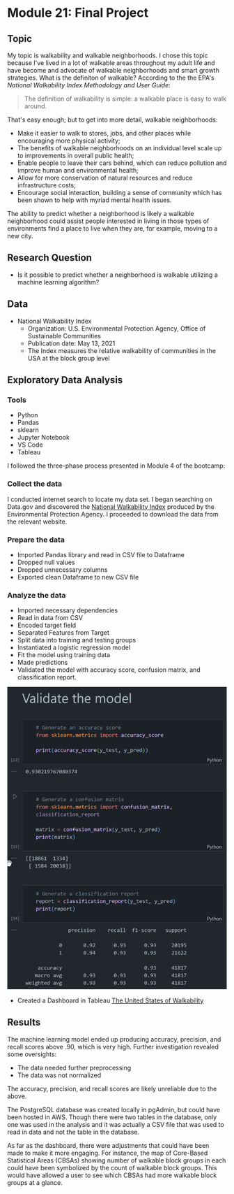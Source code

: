 # Module 21: Final Project

## Topic

My topic is walkability and walkable neighborhoods. I chose this topic because I've lived in a lot of walkable areas throughout my adult life and have become and advocate of walkable neighborhoods and smart growth strategies. What is the definiton of walkable? According to the the EPA's *National Walkability Index Methodology and User Guide*:


> The definition of walkability is simple: a walkable place is easy to walk around.


That's easy enough; but to get into more detail, walkable neighborhoods:

* Make it easier to walk to stores, jobs, and other places while encouraging more physical activity;
* The benefits of walkable neighborhoods on an individual level scale up to improvements in overall public health;
* Enable people to leave their cars behind, which can reduce pollution and improve human and environmental health;
* Allow for more conservation of natural resources and reduce infrastructure costs;
* Encourage social interaction, building a sense of community which has been shown to help with myriad mental health issues.

The ability to predict whether a neighborhood is likely a walkable neighborhood could assist people interested in living in those types of environments find a place to live when they are, for example, moving to a new city.


## Research Question

* Is it possible to predict whether a neighborhood is walkable utilizing a machine learning algorithm?


## Data

* National Walkability Index
    * Organization: U.S. Environmental Protection Agency, Office of Sustainable Communities
    * Publication date: May 13, 2021
    * The Index measures the relative walkability of communities in the USA at the block group level

## Exploratory Data Analysis

### Tools

* Python
* Pandas
* sklearn
* Jupyter Notebook
* VS Code
* Tableau

I followed the three-phase process presented in Module 4 of the bootcamp:

### Collect the data

I conducted internet search to locate my data set. I began searching on Data.gov and discovered the [National Walkability Index](https://catalog.data.gov/dataset/walkability-index) produced by the Environmental Protection Agency. I proceeded to download the data from the relevant website.

### Prepare the data

* Imported Pandas library and read in CSV file to Dataframe
* Dropped null values
* Dropped unnecessary columns
* Exported clean Dataframe to new CSV file

### Analyze the data

* Imported necessary dependencies
* Read in data from CSV
* Encoded target field
* Separated Features from Target
* Split data into training and testing groups
* Instantiated a logistic regression model
* Fit the model using training data
* Made predictions
* Validated the model with accuracy score, confusion matrix, and classification report.

![Model Validation](Model_Validation.png)




* Created a Dashboard in Tableau
[The United States of Walkability](https://public.tableau.com/app/profile/benjamin.prentice/viz/TheUnitedStatesofWalkability/TheUnitedStatesofWalkability)


## Results

The machine learning model ended up producing accuracy, precision, and recall scores above .90, which is very high. Further investigation revealed some oversights:

* The data needed further preprocessing
* The data was not normalized

The accuracy, precision, and recall scores are likely unreliable due to the above.

The PostgreSQL database was created locally in pgAdmin, but could have been hosted in AWS. Though there were two tables in the database, only one was used in the analysis and it was actually a CSV file that was used to read in data and not the table in the database.

As far as the dashboard, there were adjustments that could have been made to make it more engaging. For instance, the map of Core-Based Statistical Areas (CBSAs) showing number of walkable block groups in each could have been symbolized by the count of walkable block groups. This would have allowed a user to see which CBSAs had more walkable block groups at a glance.